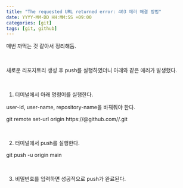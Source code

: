 ```yaml
---
title: "The requested URL returned error: 403 에러 해결 방법"
date: YYYY-MM-DD HH:MM:SS +09:00
categories: [git]
tags: [git, github]
---
```

매번 까먹는 것 같아서 정리해둠. 

​

새로운 리포지토리 생성 후 push를 실행하였더니 아래와 같은 에러가 발생했다. 

​

1. 터미널에서 아래 명령어를 실행한다. 

 user-id, user-name, repository-name을 바꿔줘야 한다.

git remote set-url origin https://<user-id>@github.com/<user-name>/<repository-name>.git

​

2. 터미널에서 push를 실행한다.

git push -u origin main

​

3. 비밀번호를 입력하면 성공적으로 push가 완료된다.
